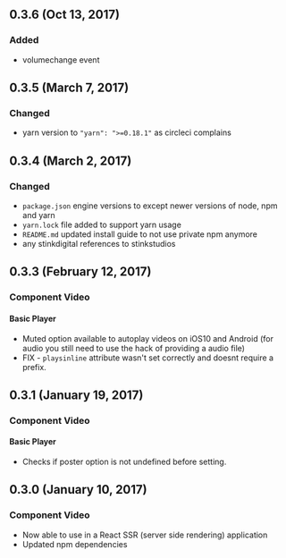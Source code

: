 ## 0.3.6 (Oct 13, 2017)

### Added

* volumechange event

## 0.3.5 (March 7, 2017)

### Changed

* yarn version to `"yarn": ">=0.18.1"` as circleci complains

## 0.3.4 (March 2, 2017)

### Changed

* `package.json` engine versions to except newer versions of node, npm and yarn
* `yarn.lock` file added to support yarn usage
* `README.md` updated install guide to not use private npm anymore
* any stinkdigital references to stinkstudios

## 0.3.3 (February 12, 2017)

### Component Video

#### Basic Player

* Muted option available to autoplay videos on iOS10 and Android (for audio you still need to use the hack of providing a audio file)
* FIX - `playsinline` attribute wasn't set correctly and doesnt require a prefix.

## 0.3.1 (January 19, 2017)

### Component Video

#### Basic Player

* Checks if poster option is not undefined before setting.

## 0.3.0 (January 10, 2017)

### Component Video

* Now able to use in a React SSR (server side rendering) application
* Updated npm dependencies
